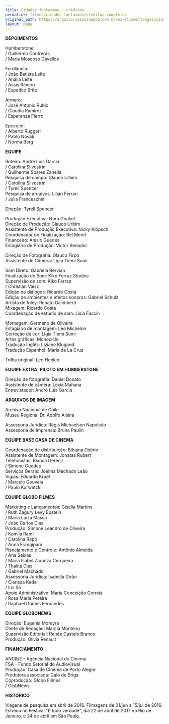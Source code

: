 ```yaml
---
title: Cidades fantasmas - créditos
permalink: filmes/cidades-fantasmas/creditos-completos
original_path: https://arquivo.casacinepoa.com.br/os-filmes/longas/cidades-fantasmas-cr%C3%A9ditos
layout: page
---
```

**DEPOIMENTOS**

Humberstone:\
/ Guillermo Contreras\
/ Maria Moscoso Dávallos

Fordlândia:\
/ João Batista Leite\
/ Anália Leite\
/ Assis Ribeiro\
/ Expedito Brito

Armero:\
/ José Antonio Rubio\
/ Claudia Ramirez\
/ Esperanza Fierro

Epecuén:\
/ Alberto Ruggeri\
/ Pablo Novak\
/ Norma Berg

**EQUIPE**

Roteiro: André Luís Garcia\
/ Carolina Silvestrin\
/ Guilherme Soares Zanella\
Pesquisa de campo: Glauco Urbim\
/ Carolina Silvestrin\
/ Tyrell Spencer\
Pesquisa de arquivos: Lilian Ferrari\
/ Julia Franceschini

Direção: Tyrell Spencer

Produção Executiva: Nora Goulart\
Direção de Produção: Glauco Urbim\
Assistente de Produção Executiva: Nicky Klöpsch\
Coordenador de Finalização: Bel Merel    \
Financeiro: Anísio Guedes\
Estagiário de Produção: Victor Senador

Direção de Fotografia: Glauco Firpo\
Assistente de Câmera: Ligia Tiemi Sumi

Som Direto: Gabriela Bervian\
Finalização de Som: Kiko Ferraz Studios\
Supervisão de som: Kiko Ferraz\
/ Chrístian Vaisz\
Edição de diálogos: Ricardo Costa\
Edição de ambientes e efeitos sonoros: Gabriel Schulz\
Artista de foley: Renato Galimberti\
Mixagem: Ricardo Costa\
Coordenação de estúdio de som: Lísia Faccin

Montagem: Germano de Oliveira\
Estagiário de montagem: Leo Michelon\
Correção de cor: Ligia Tiemi Sumi\
Artes gráficas: Monociclo\
Tradução Inglês: Liziane Klugand\
Tradução Espanhol: Maria de La Cruz

Trilha original: Leo Henkin

**EQUIPE EXTRA: PILOTO EM HUMBERSTONE**

Direção de fotografia: Daniel Donato\
Assistente de câmera: Lexia Mahana\
Entrevistador: André Luis Garcia

**ARQUIVOS DE IMAGEM**

Archivo Nacional de Chile\
Museu Regional Dr. Adolfo Alsina

Assessoria Jurídica: Régis Michaelsen Napoleão\
Assessoria de Imprensa: Bruna Paulin

**EQUIPE BASE CASA DE CINEMA**

Coordenação de distribuição: Bibiana Osório\
Assistente de Montagem: Jonatas Rubert\
Telefonistas: Bianca Derenji\
/ Simone Guedes\
Serviços Gerais: Joelma Machado Leão\
Vigias: Eduardo Kruel\
/ Marcelo Gouveia\
/ Paulo Karwatzki

**EQUIPE GLOBO FILMES**

Marketing e Lançamentos: Giselia Martins\
/ Ruth Zagury Levy Epstein\
/ Maria Luiza Massa\
/ João Carlos Dias\
Produção: Simone Leandro de Oliveira\
/ Kamila Ramil\
/ Carolina Rapp\
/ Anna Frangipani\
Planejamento e Controle: Antônio Almeida\
/ Ana Seixas\
/ Maria Isabel Zaranza Cerqueira\
/ Thalita Dias\
/ Gabriel Machado\
Assessoria Jurídica: Isabella Girão\
/ Clarissa Kede\
/ Iris Sá\
Apoio Administrativo: Maria Conceição Correia\
/ Rosa Maria Pereira\
/ Raphael Gomes Fernandes

**EQUIPE GLOBONEWS**

Direção: Eugenia Moreyra\
Chefe de Redação: Marcia Monteiro\
Supervisão Editorial: Renée Castelo Branco\
Produção: Olívia Renault

**FINANCIAMENTO**

ANCINE - Agência Nacional de Cinema\
FSA - Fundo Setorial do Audiovisual\
Produção: Casa de Cinema de Porto Alegre\
Produtora associada: Galo de Briga\
Coprodução: Globo Filmes\
/ GlobNews

**HISTÓRICO**

Viagens de pesquisa em abril de 2016. Filmagens de 01/jun a 15/jul de 2016. Estreou no Festival "É tudo verdade", dia 22 de abril de 2017 no Rio de Janeiro, e 24 de abril em São Paulo.